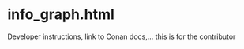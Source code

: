 info_graph.html
===============

Developer instructions, link to Conan docs,... this is for the contributor
